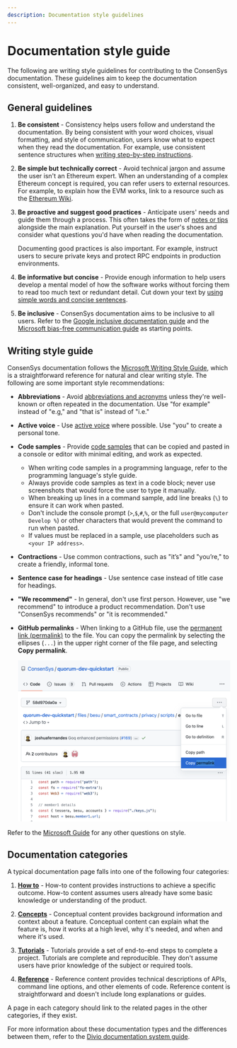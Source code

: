 ```yaml
---
description: Documentation style guidelines
---
```


# Documentation style guide

The following are writing style guidelines for contributing to the ConsenSys documentation.
These guidelines aim to keep the documentation consistent, well-organized, and easy to understand.

## General guidelines

1. **Be consistent** - Consistency helps users follow and understand the documentation.
    By being consistent with your word choices, visual formatting, and style of communication, users know what to expect when they read the documentation.
    For example, use consistent sentence structures when [writing step-by-step instructions](https://docs.microsoft.com/en-us/style-guide/procedures-instructions/writing-step-by-step-instructions).

1. **Be simple but technically correct** - Avoid technical jargon and assume the user isn't an Ethereum expert.
    When an understanding of a complex Ethereum concept is required, you can refer users to external resources.
    For example, to explain how the EVM works, link to a resource such as the [Ethereum Wiki](https://eth.wiki/en/concepts/evm/ethereum-virtual-machine-(evm)-awesome-list).

1. **Be proactive and suggest good practices** - Anticipate users' needs and guide them through a process.
    This often takes the form of [notes or tips](markdown/extensions.md#call-outs) alongside the main explanation.
    Put yourself in the user's shoes and consider what questions you'd have when reading the documentation.

    Documenting good practices is also important.
    For example, instruct users to secure private keys and protect RPC endpoints in production environments.

1. **Be informative but concise** - Provide enough information to help users develop a mental model of how the software works without forcing them to read too much text or redundant detail.
    Cut down your text by [using simple words and concise sentences](https://docs.microsoft.com/en-us/style-guide/word-choice/use-simple-words-concise-sentences).

1. **Be inclusive** - ConsenSys documentation aims to be inclusive to all users.
    Refer to the [Google inclusive documentation guide](https://developers.google.com/style/inclusive-documentation) and the [Microsoft bias-free communication guide](https://docs.microsoft.com/en-us/style-guide/bias-free-communication) as starting points.

## Writing style guide

ConsenSys documentation follows the [Microsoft Writing Style Guide](https://docs.microsoft.com/en-us/style-guide/welcome/), which is a straightforward reference for natural and clear writing style.
The following are some important style recommendations:

- **Abbreviations** - Avoid [abbreviations and acronyms](https://docs.microsoft.com/en-us/style-guide/acronyms) unless they're well-known or often repeated in the documentation.
  Use "for example" instead of "e.g," and "that is" instead of "i.e."
- **Active voice** - Use [active voice](https://docs.microsoft.com/en-us/style-guide/grammar/verbs#active-and-passive-voice) where possible.
  Use "you" to create a personal tone.
- **Code samples** - Provide [code samples](markdown/extensions.md#code-samples) that can be copied and pasted in a console or editor with minimal editing, and work as expected.
    - When writing code samples in a programming language, refer to the programming language's style guide.
    - Always provide code samples as text in a code block; never use screenshots that would force the user to type it manually.
    - When breaking up lines in a command sample, add line breaks (`\`) to ensure it can work when pasted.
    - Don't include the console prompt (`>`,`$`,`#`,`%`, or the full `user@mycomputer Develop %`) or other characters that would prevent the command to run when pasted.
    - If values must be replaced in a sample, use placeholders such as `<your IP address>`.
- **Contractions** - Use common contractions, such as "it’s" and "you’re," to create a friendly, informal tone.
- **Sentence case for headings** - Use sentence case instead of title case for headings.
- **"We recommend"** - In general, don't use first person. However, use "we recommend" to introduce a product recommendation.
  Don't use "ConsenSys recommends" or "it is recommended."
- **GitHub permalinks** - When linking to a GitHub file, use the <!-- markdown-link-check-disable-next-line -->
  [permanent link (permalink)](https://docs.github.com/en/repositories/working-with-files/using-files/getting-permanent-links-to-files)
  to the file.
  You can copy the permalink by selecting the ellipses (`...`) in the upper right corner of the file page, and
  selecting **Copy permalink**.

    ![permalink](../assets/images/permalink.png)

Refer to the [Microsoft Guide](https://docs.microsoft.com/en-us/style-guide/welcome/) for any other questions on style.

## Documentation categories

A typical documentation page falls into one of the following four categories:

1. [**How to**](https://documentation.divio.com/how-to-guides/) - How-to content provides
    instructions to achieve a specific outcome.
    How-to content assumes users already have some basic knowledge or understanding of the product.

1. [**Concepts**](https://documentation.divio.com/explanation/) - Conceptual content provides
    background information and context about a feature.
    Conceptual content can explain what the feature is, how it works at a high level, why it's
    needed, and when and where it's used.

1. [**Tutorials**](https://documentation.divio.com/tutorials/) - Tutorials provide a set of
    end-to-end steps to complete a project.
    Tutorials are complete and reproducible.
    They don't assume users have prior knowledge of the subject or required tools.

1. [**Reference**](https://documentation.divio.com/reference/) - Reference content provides
    technical descriptions of APIs, command line options, and other elements of code.
    Reference content is straightforward and doesn't include long explanations or guides.

A page in each category should link to the related pages in the other categories, if they exist.

For more information about these documentation types and the differences between them, refer to the
[Divio documentation system guide](https://documentation.divio.com/).
